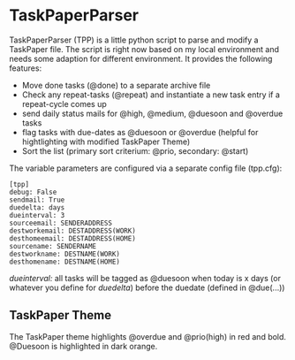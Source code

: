 # TaskPaperParser


TaskPaperParser (TPP) is a little python script to parse and modify a TaskPaper file.
The script is right now based on my local environment and needs some adaption for different environment.
It provides the following features:

* Move done tasks (@done) to a separate archive file
* Check any repeat-tasks (@repeat) and instantiate a new task entry if a repeat-cycle comes up
* send daily status mails for @high, @medium, @duesoon and @overdue tasks
* flag tasks with due-dates as @duesoon or @overdue (helpful for hightlighting with modified TaskPaper Theme)
* Sort the list (primary sort criterium: @prio, secondary: @start)

The variable parameters are configured via a separate config file (tpp.cfg):

    [tpp]
    debug: False
    sendmail: True
    duedelta: days
    dueinterval: 3
    sourceemail: SENDERADDRESS
    destworkemail: DESTADDRESS(WORK)
    desthomeemail: DESTADDRESS(HOME)
    sourcename: SENDERNAME
    destworkname: DESTNAME(WORK)
    desthomename: DESTNAME(HOME)

*dueinterval:* all tasks will be tagged as @duesoon when today is x days (or whatever you define for *duedelta*) before the duedate (defined in @due(...))

## TaskPaper Theme

The TaskPaper theme highlights @overdue and @prio(high) in red and bold. @Duesoon is highlighted in dark orange.
